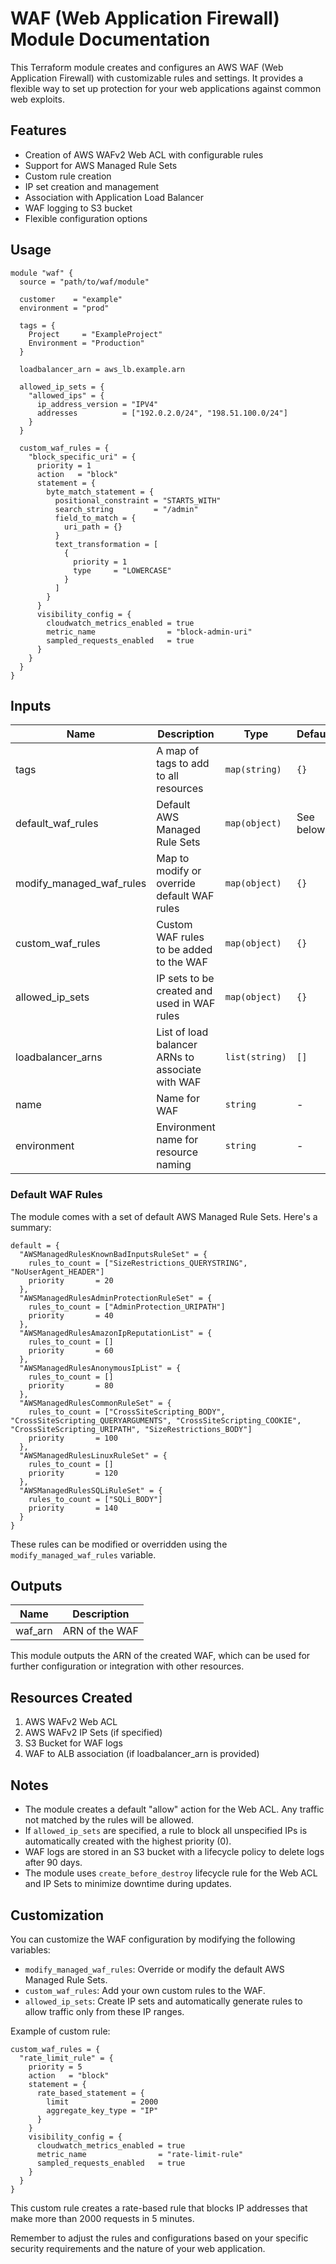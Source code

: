 # WAF (Web Application Firewall) Module Documentation
This Terraform module creates and configures an AWS WAF (Web Application Firewall) with customizable rules and settings. It provides a flexible way to set up protection for your web applications against common web exploits.

## Features

- Creation of AWS WAFv2 Web ACL with configurable rules
- Support for AWS Managed Rule Sets
- Custom rule creation
- IP set creation and management
- Association with Application Load Balancer
- WAF logging to S3 bucket
- Flexible configuration options

## Usage

```hcl
module "waf" {
  source = "path/to/waf/module"

  customer    = "example"
  environment = "prod"

  tags = {
    Project     = "ExampleProject"
    Environment = "Production"
  }

  loadbalancer_arn = aws_lb.example.arn

  allowed_ip_sets = {
    "allowed_ips" = {
      ip_address_version = "IPV4"
      addresses          = ["192.0.2.0/24", "198.51.100.0/24"]
    }
  }

  custom_waf_rules = {
    "block_specific_uri" = {
      priority = 1
      action   = "block"
      statement = {
        byte_match_statement = {
          positional_constraint = "STARTS_WITH"
          search_string         = "/admin"
          field_to_match = {
            uri_path = {}
          }
          text_transformation = [
            {
              priority = 1
              type     = "LOWERCASE"
            }
          ]
        }
      }
      visibility_config = {
        cloudwatch_metrics_enabled = true
        metric_name                = "block-admin-uri"
        sampled_requests_enabled   = true
      }
    }
  }
}
```

## Inputs

| Name | Description | Type | Default | Required |
|------|-------------|------|---------|:--------:|
| tags | A map of tags to add to all resources | `map(string)` | `{}` | no |
| default_waf_rules | Default AWS Managed Rule Sets | `map(object)` | See below | no |
| modify_managed_waf_rules | Map to modify or override default WAF rules | `map(object)` | `{}` | no |
| custom_waf_rules | Custom WAF rules to be added to the WAF | `map(object)` | `{}` | no |
| allowed_ip_sets | IP sets to be created and used in WAF rules | `map(object)` | `{}` | no |
| loadbalancer_arns | List of load balancer ARNs to associate with WAF | `list(string)` | `[]` | no |
| name | Name for WAF | `string` | - | yes |
| environment | Environment name for resource naming | `string` | - | yes |

### Default WAF Rules

The module comes with a set of default AWS Managed Rule Sets. Here's a summary:

```hcl
default = {
  "AWSManagedRulesKnownBadInputsRuleSet" = {
    rules_to_count = ["SizeRestrictions_QUERYSTRING", "NoUserAgent_HEADER"]
    priority       = 20
  },
  "AWSManagedRulesAdminProtectionRuleSet" = {
    rules_to_count = ["AdminProtection_URIPATH"]
    priority       = 40
  },
  "AWSManagedRulesAmazonIpReputationList" = {
    rules_to_count = []
    priority       = 60
  },
  "AWSManagedRulesAnonymousIpList" = {
    rules_to_count = []
    priority       = 80
  },
  "AWSManagedRulesCommonRuleSet" = {
    rules_to_count = ["CrossSiteScripting_BODY", "CrossSiteScripting_QUERYARGUMENTS", "CrossSiteScripting_COOKIE", "CrossSiteScripting_URIPATH", "SizeRestrictions_BODY"]
    priority       = 100
  },
  "AWSManagedRulesLinuxRuleSet" = {
    rules_to_count = []
    priority       = 120
  },
  "AWSManagedRulesSQLiRuleSet" = {
    rules_to_count = ["SQLi_BODY"]
    priority       = 140
  }
}
```

These rules can be modified or overridden using the `modify_managed_waf_rules` variable.

## Outputs

| Name | Description |
|------|-------------|
| waf_arn | ARN of the WAF |

This module outputs the ARN of the created WAF, which can be used for further configuration or integration with other resources.

## Resources Created

1. AWS WAFv2 Web ACL
2. AWS WAFv2 IP Sets (if specified)
3. S3 Bucket for WAF logs
4. WAF to ALB association (if loadbalancer_arn is provided)

## Notes

- The module creates a default "allow" action for the Web ACL. Any traffic not matched by the rules will be allowed.
- If `allowed_ip_sets` are specified, a rule to block all unspecified IPs is automatically created with the highest priority (0).
- WAF logs are stored in an S3 bucket with a lifecycle policy to delete logs after 90 days.
- The module uses `create_before_destroy` lifecycle rule for the Web ACL and IP Sets to minimize downtime during updates.

## Customization

You can customize the WAF configuration by modifying the following variables:

- `modify_managed_waf_rules`: Override or modify the default AWS Managed Rule Sets.
- `custom_waf_rules`: Add your own custom rules to the WAF.
- `allowed_ip_sets`: Create IP sets and automatically generate rules to allow traffic only from these IP ranges.

Example of custom rule:

```hcl
custom_waf_rules = {
  "rate_limit_rule" = {
    priority = 5
    action   = "block"
    statement = {
      rate_based_statement = {
        limit              = 2000
        aggregate_key_type = "IP"
      }
    }
    visibility_config = {
      cloudwatch_metrics_enabled = true
      metric_name                = "rate-limit-rule"
      sampled_requests_enabled   = true
    }
  }
}
```

This custom rule creates a rate-based rule that blocks IP addresses that make more than 2000 requests in 5 minutes.

Remember to adjust the rules and configurations based on your specific security requirements and the nature of your web application.
